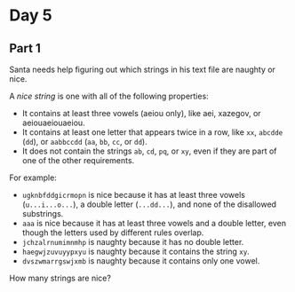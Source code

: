 # Day 5

## Part 1

Santa needs help figuring out which strings in his text file are naughty or nice.

A _nice string_ is one with all of the following properties:

- It contains at least three vowels (aeiou only), like aei, xazegov, or aeiouaeiouaeiou.
- It contains at least one letter that appears twice in a row, like `xx`, `abcdde` (`dd`), or
  `aabbccdd` (`aa`, `bb`, `cc`, or `dd`).
- It does not contain the strings `ab`, `cd`, `pq`, or `xy`, even if they are part of one of
  the other requirements.

For example:

- `ugknbfddgicrmopn` is nice because it has at least three vowels (`u...i...o...`), a double
  letter (`...dd...`), and none of the disallowed substrings.
- `aaa` is nice because it has at least three vowels and a double letter, even though the
  letters used by different rules overlap.
- `jchzalrnumimnmhp` is naughty because it has no double letter.
- `haegwjzuvuyypxyu` is naughty because it contains the string `xy`.
- `dvszwmarrgswjxmb` is naughty because it contains only one vowel.

How many strings are nice?
